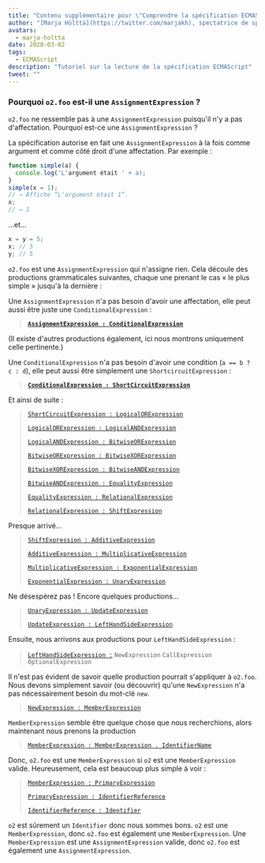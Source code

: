 ```yaml
---
title: "Contenu supplémentaire pour \"Comprendre la spécification ECMAScript, partie 2\""
author: "[Marja Hölttä](https://twitter.com/marjakh), spectatrice de spécifications spéculatives"
avatars: 
  - marja-holtta
date: 2020-03-02
tags: 
  - ECMAScript
description: "Tutoriel sur la lecture de la spécification ECMAScript"
tweet: ""
---
```


### Pourquoi `o2.foo` est-il une `AssignmentExpression` ?

`o2.foo` ne ressemble pas à une `AssignmentExpression` puisqu'il n'y a pas d'affectation. Pourquoi est-ce une `AssignmentExpression` ?

La spécification autorise en fait une `AssignmentExpression` à la fois comme argument et comme côté droit d'une affectation. Par exemple :

```js
function simple(a) {
  console.log('L'argument était ' + a);
}
simple(x = 1);
// → Affiche “L'argument était 1”.
x;
// → 1
```

…et…

```js
x = y = 5;
x; // 5
y; // 5
```

`o2.foo` est une `AssignmentExpression` qui n'assigne rien. Cela découle des productions grammaticales suivantes, chaque une prenant le cas « le plus simple » jusqu'à la dernière :

Une `AssignmentExpression` n'a pas besoin d'avoir une affectation, elle peut aussi être juste une `ConditionalExpression` :

> **[`AssignmentExpression : ConditionalExpression`](https://tc39.es/ecma262/#sec-assignment-operators)**

(Il existe d'autres productions également, ici nous montrons uniquement celle pertinente.)

Une `ConditionalExpression` n'a pas besoin d'avoir une condition (`a == b ? c : d`), elle peut aussi être simplement une `ShortcircuitExpression` :

> **[`ConditionalExpression : ShortCircuitExpression`](https://tc39.es/ecma262/#sec-conditional-operator)**

Et ainsi de suite :

> [`ShortCircuitExpression : LogicalORExpression`](https://tc39.es/ecma262/#prod-ShortCircuitExpression)
>
> [`LogicalORExpression : LogicalANDExpression`](https://tc39.es/ecma262/#prod-LogicalORExpression)
>
> [`LogicalANDExpression : BitwiseORExpression`](https://tc39.es/ecma262/#prod-LogicalANDExpression)
>
> [`BitwiseORExpression : BitwiseXORExpression`](https://tc39.es/ecma262/#prod-BitwiseORExpression)
>
> [`BitwiseXORExpression : BitwiseANDExpression`](https://tc39.es/ecma262/#prod-BitwiseXORExpression)
>
> [`BitwiseANDExpression : EqualityExpression`](https://tc39.es/ecma262/#prod-BitwiseANDExpression)
>
> [`EqualityExpression : RelationalExpression`](https://tc39.es/ecma262/#sec-equality-operators)
>
> [`RelationalExpression : ShiftExpression`](https://tc39.es/ecma262/#prod-RelationalExpression)

<!--truncate-->
Presque arrivé…

> [`ShiftExpression : AdditiveExpression`](https://tc39.es/ecma262/#prod-ShiftExpression)
>
> [`AdditiveExpression : MultiplicativeExpression`](https://tc39.es/ecma262/#prod-AdditiveExpression)
>
> [`MultiplicativeExpression : ExponentialExpression`](https://tc39.es/ecma262/#prod-MultiplicativeExpression)
>
> [`ExponentialExpression : UnaryExpression`](https://tc39.es/ecma262/#prod-ExponentiationExpression)

Ne désespérez pas ! Encore quelques productions…

> [`UnaryExpression : UpdateExpression`](https://tc39.es/ecma262/#prod-UnaryExpression)
>
> [`UpdateExpression : LeftHandSideExpression`](https://tc39.es/ecma262/#prod-UpdateExpression)

Ensuite, nous arrivons aux productions pour `LeftHandSideExpression` :

> [`LeftHandSideExpression :`](https://tc39.es/ecma262/#prod-LeftHandSideExpression)
> `NewExpression`
> `CallExpression`
> `OptionalExpression`

Il n'est pas évident de savoir quelle production pourrait s'appliquer à `o2.foo`. Nous devons simplement savoir (ou découvrir) qu'une `NewExpression` n'a pas nécessairement besoin du mot-clé `new`.

> [`NewExpression : MemberExpression`](https://tc39.es/ecma262/#prod-NewExpression)

`MemberExpression` semble être quelque chose que nous recherchions, alors maintenant nous prenons la production

> [`MemberExpression : MemberExpression . IdentifierName`](https://tc39.es/ecma262/#prod-MemberExpression)

Donc, `o2.foo` est une `MemberExpression` si `o2` est une `MemberExpression` valide. Heureusement, cela est beaucoup plus simple à voir :

> [`MemberExpression : PrimaryExpression`](https://tc39.es/ecma262/#prod-MemberExpression)
>
> [`PrimaryExpression : IdentifierReference`](https://tc39.es/ecma262/#prod-PrimaryExpression)
>
> [`IdentifierReference : Identifier`](https://tc39.es/ecma262/#prod-IdentifierReference)

`o2` est sûrement un `Identifier` donc nous sommes bons. `o2` est une `MemberExpression`, donc `o2.foo` est également une `MemberExpression`. Une `MemberExpression` est une `AssignmentExpression` valide, donc `o2.foo` est également une `AssignmentExpression`.
